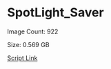 # SpotLight_Saver

Image Count: 922

Size: 0.569 GB

[Script Link](https://github.com/liuyal/Archive/blob/master/Python/Utilities/Miscellaneous/spotlight_saver.py)